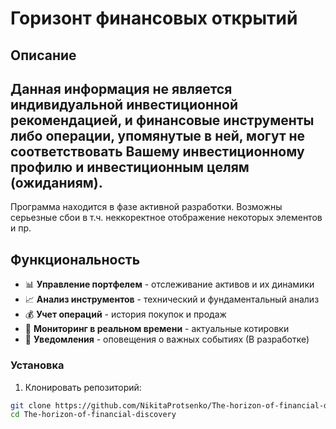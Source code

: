 # Горизонт финансовых открытий 

## Описание
## Данная информация не является индивидуальной инвестиционной рекомендацией, и финансовые инструменты либо операции, упомянутые в ней, могут не соответствовать Вашему инвестиционному профилю и инвестиционным целям (ожиданиям).
Программа находится в фазе активной разработки. Возможны серьезные сбои в т.ч. неккоректное отображение некоторых элементов и пр.

## Функциональность

- 📊 **Управление портфелем** - отслеживание активов и их динамики
- 📈 **Анализ инструментов** - технический и фундаментальный анализ
- 💰 **Учет операций** - история покупок и продаж
- 📱 **Мониторинг в реальном времени** - актуальные котировки
- 🔔 **Уведомления** - оповещения о важных событиях (В разработке)

### Установка

1. Клонировать репозиторий:
```bash
git clone https://github.com/NikitaProtsenko/The-horizon-of-financial-discovery.git
cd The-horizon-of-financial-discovery

